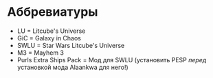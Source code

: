 # Аббревиатуры

* LU = Litcube's Universe
* GiC = Galaxy in Chaos
* SWLU = Star Wars Litcube's Universe
* M3 = Mayhem 3
* Purls Extra Ships Pack = Мод для SWLU (установить PESP *перед* установкой мода Alaankwa для него!)
